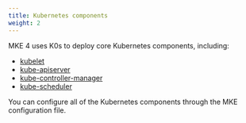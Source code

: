 ```yaml
---
title: Kubernetes components
weight: 2
---
```


MKE 4 uses K0s to deploy core Kubernetes components, including:

- [kubelet](../../configuration/kubernetes/kubelet)
- [kube-apiserver](../../configuration/kubernetes/kube-apiserver)
- [kube-controller-manager](../../configuration/kubernetes/kube-controller-manager)
- [kube-scheduler](../../configuration/kubernetes/kube-scheduler)

You can configure all of the Kubernetes components through the MKE
configuration file.
